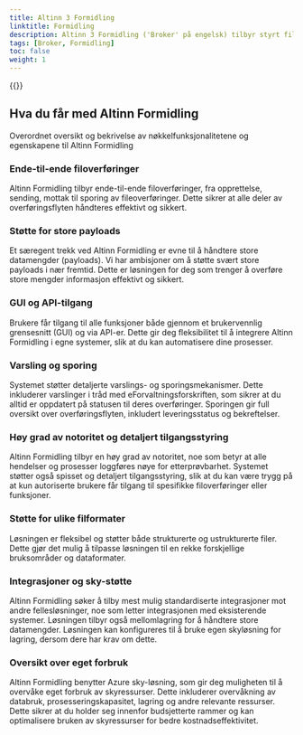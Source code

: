 ```yaml
---
title: Altinn 3 Formidling
linktitle: Formidling
description: Altinn 3 Formidling ('Broker' på engelsk) tilbyr styrt filoverførig med støtte for store filer og avansert funksjonalitet for informasjonssikkerhet, statusmonitorering og tjenestekvalitet.   
tags: [Broker, Formidling]
toc: false
weight: 1
---
```


{{<children />}}

## Hva du får med Altinn Formidling 
Overordnet oversikt og bekrivelse av nøkkelfunksjonalitetene og egenskapene til Altinn Formidling 

### Ende-til-ende filoverføringer
Altinn Formidling tilbyr ende-til-ende filoverføringer, fra opprettelse, sending, mottak til sporing av fileoverføringer. Dette sikrer at alle deler av overføringsflyten håndteres effektivt og sikkert. 
 
### Støtte for store payloads
Et særegent trekk ved Altinn Formidling er evne til å håndtere store datamengder (payloads). Vi har ambisjoner om å støtte svært store payloads i nær fremtid. Dette er løsningen for deg som trenger å overføre store mengder informasjon effektivt og sikkert. 

### GUI og API-tilgang
Brukere får tilgang til alle funksjoner både gjennom et brukervennlig grensesnitt (GUI) og via API-er. Dette gir deg fleksibilitet til å integrere Altinn Formidling i egne systemer, slik at du kan automatisere dine prosesser. 

### Varsling og sporing
Systemet støtter detaljerte varslings- og sporingsmekanismer. Dette inkluderer varslinger i tråd med eForvaltningsforskriften, som sikrer at du alltid er oppdatert på statusen til deres overføringer. Sporingen gir full oversikt over overføringsflyten, inkludert leveringsstatus og bekreftelser. 

### Høy grad av notoritet og detaljert tilgangsstyring
Altinn Formidling tilbyr en høy grad av notoritet, noe som betyr at alle hendelser og prosesser loggføres nøye for etterprøvbarhet. Systemet støtter også spisset og detaljert tilgangsstyring, slik at du kan være trygg på at kun autoriserte brukere får tilgang til spesifikke filoverføringer eller funksjoner. 

### Støtte for ulike filformater 
Løsningen er fleksibel og støtter både strukturerte og ustrukturerte filer. Dette gjør det mulig å tilpasse løsningen til en rekke forskjellige bruksområder og dataformater. 

### Integrasjoner og sky-støtte 
Altinn Formidling søker å tilby mest mulig standardiserte integrasjoner mot andre fellesløsninger, noe som letter integrasjonen med eksisterende systemer. Løsningen tilbyr også mellomlagring for å håndtere store datamengder. Løsningen kan konfigureres til å bruke egen skyløsning for lagring, dersom dere har krav om dette. 

### Oversikt over eget forbruk
Altinn Formidling benytter Azure sky-løsning, som gir deg muligheten til å overvåke eget forbruk av skyressurser. Dette inkluderer overvåkning av databruk, prosesseringskapasitet, lagring og andre relevante ressurser. Dette sikrer at du holder seg innenfor budsjetterte rammer og kan optimalisere bruken av skyressurser for bedre kostnadseffektivitet.  
 